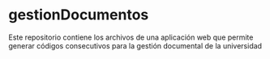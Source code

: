 # gestionDocumentos
Este repositorio contiene los archivos de una aplicación web que permite generar códigos consecutivos para la gestión documental de la universidad

